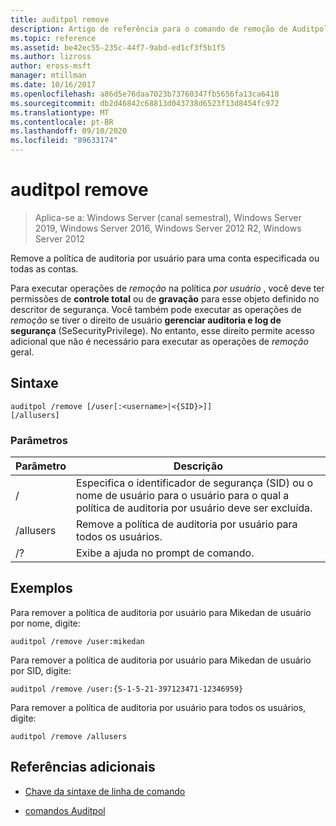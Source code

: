 ```yaml
---
title: auditpol remove
description: Artigo de referência para o comando de remoção de Auditpol, que remove a política de auditoria por usuário para uma conta especificada ou todas as contas.
ms.topic: reference
ms.assetid: be42ec55-235c-44f7-9abd-ed1cf3f5b1f5
ms.author: lizross
author: eross-msft
manager: mtillman
ms.date: 10/16/2017
ms.openlocfilehash: a86d5e76daa7023b73760347fb5656fa13ca6418
ms.sourcegitcommit: db2d46842c68813d043738d6523f13d8454fc972
ms.translationtype: MT
ms.contentlocale: pt-BR
ms.lasthandoff: 09/10/2020
ms.locfileid: "89633174"
---
```

# <a name="auditpol-remove"></a>auditpol remove

> Aplica-se a: Windows Server (canal semestral), Windows Server 2019, Windows Server 2016, Windows Server 2012 R2, Windows Server 2012

Remove a política de auditoria por usuário para uma conta especificada ou todas as contas.

Para executar operações de *remoção* na política *por usuário* , você deve ter permissões de **controle total** ou de **gravação** para esse objeto definido no descritor de segurança. Você também pode executar as operações de *remoção* se tiver o direito de usuário **gerenciar auditoria e log de segurança** (SeSecurityPrivilege). No entanto, esse direito permite acesso adicional que não é necessário para executar as operações de *remoção* geral.

## <a name="syntax"></a>Sintaxe

```
auditpol /remove [/user[:<username>|<{SID}>]]
[/allusers]
```

### <a name="parameters"></a>Parâmetros

| Parâmetro | Descrição |
| ------- | -------- |
| / | Especifica o identificador de segurança (SID) ou o nome de usuário para o usuário para o qual a política de auditoria por usuário deve ser excluída. |
| /allusers | Remove a política de auditoria por usuário para todos os usuários. |
| /? | Exibe a ajuda no prompt de comando. |

## <a name="examples"></a>Exemplos

Para remover a política de auditoria por usuário para Mikedan de usuário por nome, digite:

```
auditpol /remove /user:mikedan
```

Para remover a política de auditoria por usuário para Mikedan de usuário por SID, digite:

```
auditpol /remove /user:{S-1-5-21-397123471-12346959}
```

Para remover a política de auditoria por usuário para todos os usuários, digite:

```
auditpol /remove /allusers
```

## <a name="additional-references"></a>Referências adicionais

- [Chave da sintaxe de linha de comando](command-line-syntax-key.md)

- [comandos Auditpol](auditpol.md)
